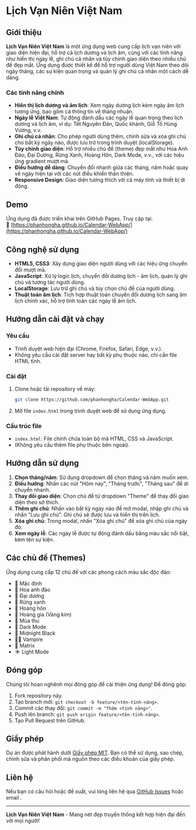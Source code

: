 # Lịch Vạn Niên Việt Nam

## Giới thiệu

**Lịch Vạn Niên Việt Nam** là một ứng dụng web cung cấp lịch vạn niên với giao diện hiện đại, hỗ trợ cả lịch dương và lịch âm, cùng với các tính năng như hiển thị ngày lễ, ghi chú cá nhân và tùy chỉnh giao diện theo nhiều chủ đề đẹp mắt. Ứng dụng được thiết kế để hỗ trợ người dùng Việt Nam theo dõi ngày tháng, các sự kiện quan trọng và quản lý ghi chú cá nhân một cách dễ dàng.

### Các tính năng chính

- **Hiển thị lịch dương và âm lịch**: Xem ngày dương lịch kèm ngày âm lịch tương ứng, bao gồm cả thông tin về tháng nhuận.
- **Ngày lễ Việt Nam**: Tự động đánh dấu các ngày lễ quan trọng theo lịch dương và lịch âm, ví dụ: Tết Nguyên Đán, Quốc khánh, Giỗ Tổ Hùng Vương, v.v.
- **Ghi chú cá nhân**: Cho phép người dùng thêm, chỉnh sửa và xóa ghi chú cho bất kỳ ngày nào, được lưu trữ trong trình duyệt (localStorage).
- **Tùy chỉnh giao diện**: Hỗ trợ nhiều chủ đề (theme) đẹp mắt như Hoa Anh Đào, Đại Dương, Rừng Xanh, Hoàng Hôn, Dark Mode, v.v., với các hiệu ứng gradient mượt mà.
- **Điều hướng dễ dàng**: Chuyển đổi nhanh giữa các tháng, năm hoặc quay về ngày hiện tại với các nút điều khiển thân thiện.
- **Responsive Design**: Giao diện tương thích với cả máy tính và thiết bị di động.

## Demo

Ứng dụng đã được triển khai trên GitHub Pages. Truy cập tại:  
🔗 [https://phanhongha.github.io/Calendar-WebApp/](https://phanhongha.github.io/Calendar-WebApp/)

## Công nghệ sử dụng

- **HTML5, CSS3**: Xây dựng giao diện người dùng với các hiệu ứng chuyển đổi mượt mà.
- **JavaScript**: Xử lý logic lịch, chuyển đổi dương lịch - âm lịch, quản lý ghi chú và tương tác người dùng.
- **LocalStorage**: Lưu trữ ghi chú và tùy chọn chủ đề của người dùng.
- **Thuật toán âm lịch**: Tích hợp thuật toán chuyển đổi dương lịch sang âm lịch chính xác, hỗ trợ tính toán các ngày lễ âm lịch.

## Hướng dẫn cài đặt và chạy

### Yêu cầu
- Trình duyệt web hiện đại (Chrome, Firefox, Safari, Edge, v.v.).
- Không yêu cầu cài đặt server hay bất kỳ phụ thuộc nào, chỉ cần file HTML tĩnh.

### Cài đặt
1. Clone hoặc tải repository về máy:
   ```bash
   git clone https://github.com/phanhongha/Calendar-WebApp.git
   ```
2. Mở file `index.html` trong trình duyệt web để sử dụng ứng dụng.

### Cấu trúc file
- `index.html`: File chính chứa toàn bộ mã HTML, CSS và JavaScript.
- (Không yêu cầu thêm file phụ thuộc bên ngoài).

## Hướng dẫn sử dụng

1. **Chọn tháng/năm**: Sử dụng dropdown để chọn tháng và năm muốn xem.
2. **Điều hướng**: Nhấn các nút "Hôm nay", "Tháng trước", "Tháng sau" để di chuyển nhanh.
3. **Thay đổi giao diện**: Chọn chủ đề từ dropdown "Theme" để thay đổi giao diện theo sở thích.
4. **Thêm ghi chú**: Nhấn vào bất kỳ ngày nào để mở modal, nhập ghi chú và nhấn "Lưu ghi chú". Ghi chú sẽ được lưu và hiển thị trên lịch.
5. **Xóa ghi chú**: Trong modal, nhấn "Xóa ghi chú" để xóa ghi chú của ngày đó.
6. **Xem ngày lễ**: Các ngày lễ được tự động đánh dấu bằng màu sắc nổi bật, kèm tên sự kiện.

## Các chủ đề (Themes)

Ứng dụng cung cấp 12 chủ đề với các phong cách màu sắc độc đáo:
- 🌈 Mặc định
- 🌸 Hoa anh đào
- 🌊 Đại dương
- 🌲 Rừng xanh
- 🌅 Hoàng hôn
- 👑 Hoàng gia (Vàng kim)
- 🍂 Mùa thu
- 🌙 Dark Mode
- 🌚 Midnight Black
- 🧛‍♂️ Vampire
- 💚 Matrix
- ☀️ Light Mode

## Đóng góp

Chúng tôi hoan nghênh mọi đóng góp để cải thiện ứng dụng! Để đóng góp:
1. Fork repository này.
2. Tạo branch mới: `git checkout -b feature/<tên-tính-năng>`.
3. Commit các thay đổi: `git commit -m "Thêm <tính năng>"`.
4. Push lên branch: `git push origin feature/<tên-tính-năng>`.
5. Tạo Pull Request trên GitHub.

## Giấy phép

Dự án được phát hành dưới [Giấy phép MIT](LICENSE). Bạn có thể sử dụng, sao chép, chỉnh sửa và phân phối mã nguồn theo các điều khoản của giấy phép.

## Liên hệ

Nếu bạn có câu hỏi hoặc đề xuất, vui lòng liên hệ qua [GitHub Issues](https://github.com/phanhongha/Calendar-WebApp/issues) hoặc email <your-email>.

---

**Lịch Vạn Niên Việt Nam** - Mang nét đẹp truyền thống kết hợp hiện đại đến với mọi người!